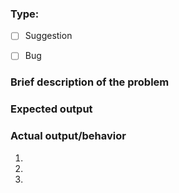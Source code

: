 
### Type:

- [ ] Suggestion
- [ ] Bug


### Brief description of the problem

### Expected output

### Actual output/behavior

1. 
2.
3. 